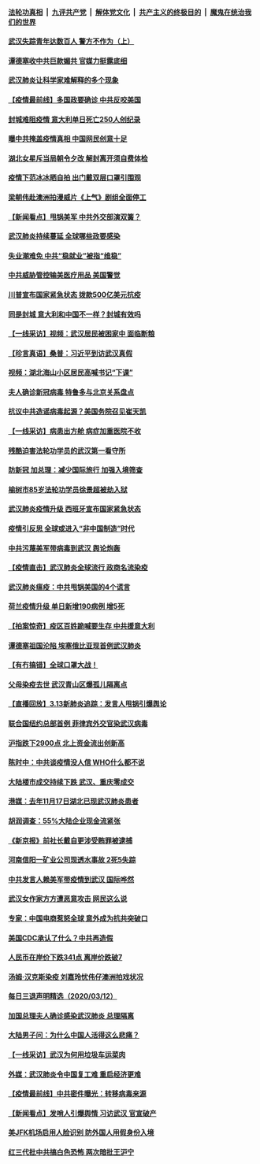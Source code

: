 ####  [法轮功真相](../../../../basic/blob/master/README.md?t=03141226) &nbsp;|&nbsp; [九评共产党](../../../../9ping.md/blob/master/README.md?t=03141226) &nbsp;|&nbsp; [解体党文化](../../../../jtdwh.md/blob/master/README.md?t=03141226)  &nbsp;|&nbsp; [共产主义的终极目的](../../../../gczydzjmd.md/blob/master/README.md?t=03141226) &nbsp;|&nbsp; [魔鬼在统治我们的世界](../../../../mgztzwmdsj.md/blob/master/README.md?t=03141226) 


#### [武汉失踪青年达数百人 警方不作为（上）](../pages/nsc413/n11939304.md?t=03141226) 

#### [谭德塞收中共巨款媚共 官媒力挺露底细](../pages/nsc413/n11939007.md?t=03141226) 

#### [武汉肺炎让科学家难解释的多个现象](../pages/nsc413/n11938553.md?t=03141226) 

#### [【疫情最前线】多国政要确诊 中共反咬美国](../pages/nsc413/n11938734.md?t=03141226) 

#### [封城难阻疫情 意大利单日死亡250人创纪录](../pages/nsc413/n11939185.md?t=03141226) 

#### [曝中共掩盖疫情真相 中国网民创意十足](../pages/nsc413/n11939039.md?t=03141226) 

#### [湖北女星斥当局朝令夕改 解封离开须自费体检](../pages/nsc413/n11938864.md?t=03141226) 

#### [疫情下范冰冰晒自拍 出门戴双层口罩引围观](../pages/nsc413/n11938952.md?t=03141226) 

#### [梁朝伟赴澳洲拍漫威片《上气》剧组全面停工](../pages/nsc413/n11938685.md?t=03141226) 

#### [【新闻看点】甩锅美军 中共外交部演双簧？](../pages/nsc413/n11938828.md?t=03141226) 

#### [武汉肺炎持续蔓延 全球哪些政要感染](../pages/nsc413/n11938672.md?t=03141226) 

#### [失业潮难免 中共“稳就业”被指“维稳”](../pages/nsc413/n11938974.md?t=03141226) 

#### [中共威胁管控输美医疗用品 美国警觉](../pages/nsc413/n11938602.md?t=03141226) 

#### [川普宣布国家紧急状态 拨款500亿美元抗疫](../pages/nsc413/n11939032.md?t=03141226) 

#### [同是封城 意大利和中国不一样？封城有效吗](../pages/nsc413/n11938855.md?t=03141226) 

#### [【一线采访】视频：武汉居民被困家中 面临断粮](../pages/nsc413/n11938946.md?t=03141226) 

#### [【珍言真语】桑普：习近平到访武汉真假](../pages/nsc413/n11938896.md?t=03141226) 

#### [视频：湖北海山小区居民高喊书记“下课”](../pages/nsc413/n11938914.md?t=03141226) 

#### [夫人确诊新冠病毒 特鲁多与北京关系盘点](../pages/nsc413/n11938748.md?t=03141226) 

#### [抗议中共造谣病毒起源？美国务院召见崔天凯](../pages/nsc413/n11938747.md?t=03141226) 

#### [【一线采访】病患出方舱 病症加重医院不收](../pages/nsc413/n11938627.md?t=03141226) 

#### [残酷迫害法轮功学员的武汉第一看守所](../pages/nsc413/n11935225.md?t=03141226) 

#### [防新冠 加总理：减少国际旅行 加强入境筛查](../pages/nsc413/n11938771.md?t=03141226) 

#### [榆树市85岁法轮功学员徐景超被劫入狱](../pages/nsc413/n11937879.md?t=03141226) 

#### [武汉肺炎疫情升级 西班牙宣布国家紧急状态](../pages/nsc413/n11938701.md?t=03141226) 

#### [疫情引反思 全球或进入“非中国制造”时代](../pages/nsc413/n11938632.md?t=03141226) 

#### [中共污蔑美军带病毒到武汉 舆论炮轰](../pages/nsc413/n11938582.md?t=03141226) 

#### [【疫情直击】武汉肺炎全球流行 政商名流染疫](../pages/nsc413/n11938345.md?t=03141226) 

#### [武汉肺炎瘟疫：中共甩锅美国的4个谎言](../pages/nsc413/n11938370.md?t=03141226) 

#### [荷兰疫情升级 单日新增190病例 增5死](../pages/nsc413/n11938364.md?t=03141226) 

#### [【拍案惊奇】疫区百姓跪喊要生存 中共援意大利](../pages/nsc413/n11937193.md?t=03141226) 

#### [谭德塞祖国沦陷 埃塞俄比亚现首例武汉肺炎](../pages/nsc413/n11938415.md?t=03141226) 

#### [【有冇搞错】全球口罩大战！](../pages/nsc413/n11938472.md?t=03141226) 

#### [父母染疫去世 武汉青山区爆孤儿隔离点](../pages/nsc413/n11938032.md?t=03141226) 


#### [【直播回放】3.13新肺炎追踪：发言人甩锅引爆舆论](../pages/nsc413/n11938042.md?t=03141226) 

#### [联合国纽约总部首例 菲律宾外交官染武汉病毒](../pages/nsc413/n11937995.md?t=03141226) 

#### [沪指跌下2900点 北上资金流出创新高](../pages/nsc413/n11937855.md?t=03141226) 

#### [陈时中：中共谈疫情没人信 WHO什么都不说](../pages/nsc413/n11937929.md?t=03141226) 

#### [大陆楼市成交持续下跌 武汉、重庆零成交](../pages/nsc413/n11937577.md?t=03141226) 

#### [港媒：去年11月17日湖北已现武汉肺炎患者](../pages/nsc413/n11937669.md?t=03141226) 

#### [胡润调查：55%大陆企业现金流紧张](../pages/nsc413/n11937107.md?t=03141226) 

#### [《新京报》前社长戴自更涉受贿罪被逮捕](../pages/nsc413/n11937422.md?t=03141226) 

#### [河南信阳一矿业公司现透水事故 2死5失踪](../pages/nsc413/n11937442.md?t=03141226) 

#### [中共发言人赖美军带疫情到武汉 国际哗然](../pages/nsc413/n11936484.md?t=03141226) 

#### [武汉女作家方方遭恶意攻击 网民这么说](../pages/nsc413/n11937048.md?t=03141226) 

#### [专家：中国电商惹怒全球 意外成为抗共突破口](../pages/nsc413/n11937116.md?t=03141226) 

#### [美国CDC承认了什么？中共再造假](../pages/nsc413/n11936666.md?t=03141226) 

#### [人民币在岸价下跌341点 离岸价跌破7](../pages/nsc413/n11936779.md?t=03141226) 

#### [汤姆·汉克斯染疫 刘嘉玲忧伟仔澳洲拍戏状况](../pages/nsc413/n11936606.md?t=03141226) 

#### [每日三退声明精选（2020/03/12）](../pages/nsc413/n11937149.md?t=03141226) 

#### [加国总理夫人确诊感染武汉肺炎 总理隔离](../pages/nsc413/n11936352.md?t=03141226) 

#### [大陆男子问：为什么中国人活得这么悲痛？](../pages/nsc413/n11935554.md?t=03141226) 

#### [【一线采访】武汉为何用垃圾车运菜肉](../pages/nsc413/n11936647.md?t=03141226) 

#### [外媒：武汉肺炎令中国复工难 重启经济更难](../pages/nsc413/n11936267.md?t=03141226) 

#### [【疫情最前线】中共密件曝光：转移病毒来源](../pages/nsc413/n11936342.md?t=03141226) 

#### [【新闻看点】发哨人引爆舆情 习访武汉 官宣破产](../pages/nsc413/n11936289.md?t=03141226) 

#### [美JFK机场启用人脸识别 防外国人用假身份入境](../pages/nsc413/n11936511.md?t=03141226) 

#### [红三代批中共搞白色恐怖 两次暗批王沪宁](../pages/nsc413/n11936325.md?t=03141226) 

